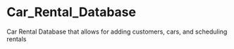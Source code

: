 # Car_Rental_Database
Car Rental Database that allows for adding customers, cars, and scheduling rentals
